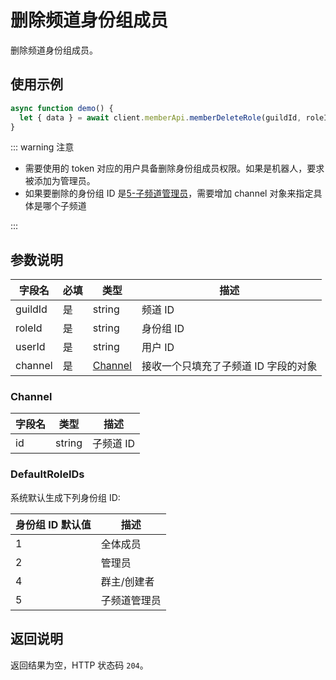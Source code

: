 # 删除频道身份组成员

删除频道身份组成员。

## 使用示例

```javascript
async function demo() {
  let { data } = await client.memberApi.memberDeleteRole(guildId, roleId, userId, channel);
}
```

::: warning 注意

- 需要使用的 token 对应的用户具备删除身份组成员权限。如果是机器人，要求被添加为管理员。
- 如果要删除的身份组 ID 是[5-子频道管理员](#defaultroleids)，需要增加 channel 对象来指定具体是哪个子频道

:::

## 参数说明

| 字段名  | 必填 | 类型                | 描述                                 |
| ------- | ---- | ------------------- | ------------------------------------ |
| guildId | 是   | string              | 频道 ID                              |
| roleId  | 是   | string              | 身份组 ID                            |
| userId  | 是   | string              | 用户 ID                              |
| channel | 是   | [Channel](#channel) | 接收一个只填充了子频道 ID 字段的对象 |

### Channel

| 字段名 | 类型   | 描述      |
| ------ | ------ | --------- |
| id     | string | 子频道 ID |

### DefaultRoleIDs

系统默认生成下列身份组 ID:

| 身份组 ID 默认值 | 描述         |
| ---------------- | ------------ |
| 1                | 全体成员     |
| 2                | 管理员       |
| 4                | 群主/创建者  |
| 5                | 子频道管理员 |

## 返回说明

返回结果为空，HTTP 状态码 `204`。
